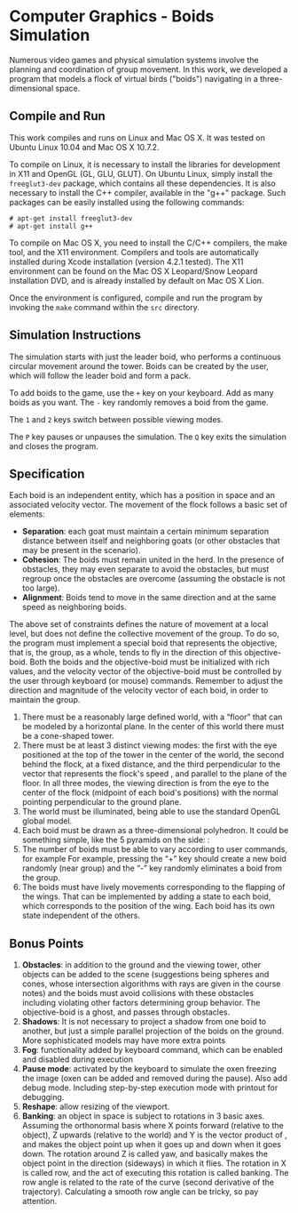 # Computer Graphics - Boids Simulation

Numerous video games and physical simulation systems involve the planning and coordination of group movement. In this work, we developed a program that models a flock of virtual birds ("boids") navigating in a three-dimensional space.

## Compile and Run

This work compiles and runs on Linux and Mac OS X. It was tested on Ubuntu Linux 10.04 and Mac OS X 10.7.2.

To compile on Linux, it is necessary to install the libraries for development in X11 and OpenGL (GL, GLU, GLUT). On Ubuntu Linux, simply install the `freeglut3-dev` package, which contains all these dependencies. It is also necessary to install the C++ compiler, available in the "g++" package. Such packages can be easily installed using the following commands:

```
# apt-get install freeglut3-dev
# apt-get install g++
```

To compile on Mac OS X, you need to install the C/C++ compilers, the make tool, and the X11 environment. Compilers and tools are automatically installed during Xcode installation (version 4.2.1 tested). The X11 environment can be found on the Mac OS X Leopard/Snow Leopard installation DVD, and is already installed by default on Mac OS X Lion.

Once the environment is configured, compile and run the program by invoking the `make` command within the `src` directory.

## Simulation Instructions

The simulation starts with just the leader boid, who performs a continuous circular movement around the tower. Boids can be created by the user, which will follow the leader boid and form a pack.

To add boids to the game, use the `+` key on your keyboard. Add as many boids as you want. The `-` key randomly removes a boid from the game.

The `1` and `2` keys switch between possible viewing modes.

The `P` key pauses or unpauses the simulation. The `Q` key exits the simulation and closes the program.

## Specification

Each boid is an independent entity, which has a position in space and an associated velocity vector. The movement of the flock follows a basic set of elements:

- **Separation**: each goat must maintain a certain minimum separation distance between itself and neighboring goats (or other obstacles that may be present in the scenario).
- **Cohesion**: The boids must remain united in the herd. In the presence of obstacles, they may even separate to avoid the obstacles, but must regroup once the obstacles are overcome (assuming the obstacle is not too large).
- **Alignment**: Boids tend to move in the same direction and at the same speed as neighboring boids.

The above set of constraints defines the nature of movement at a local level, but does not define the collective movement of the group. To do so, the program must implement a special boid that represents the objective, that is, the group, as a whole, tends to fly in the direction of this objective-boid. Both the boids and the objective-boid must be initialized with rich values, and the velocity vector of the objective-boid must be controlled by the user through keyboard (or mouse) commands. Remember to adjust the direction and magnitude of the velocity vector of each boid, in order to maintain the group.

1. There must be a reasonably large defined world, with a “floor” that can be modeled by a horizontal plane. In the center of this world there must be a cone-shaped tower.
2. There must be at least 3 distinct viewing modes: the first with the eye positioned at the top of the tower in the center of the world, the second behind the flock, at a fixed distance, and the third perpendicular to the vector that represents the flock's speed , and parallel to the plane of the floor. In all three modes, the viewing direction is from the eye to the center of the flock (midpoint of each boid's positions) with the normal pointing perpendicular to the ground plane.
3. The world must be illuminated, being able to use the standard OpenGL global model.
4. Each boid must be drawn as a three-dimensional polyhedron. It could be something
simple, like the 5 pyramids on the side: :
5. The number of boids must be able to vary according to user commands, for example
For example, pressing the “+” key should create a new boid randomly (near
group) and the “-” key randomly eliminates a boid from the group.
6. The boids must have lively movements corresponding to the flapping of the wings. That
can be implemented by adding a state to each boid, which corresponds to the position of the wing. Each boid has its own state independent of the others.

## Bonus Points

1. **Obstacles**: in addition to the ground and the viewing tower, other objects can be added to the scene (suggestions being spheres and cones, whose intersection algorithms with rays are given in the course notes) and the boids must avoid collisions with these obstacles including violating other factors determining group behavior. The objective-boid is a ghost, and passes through obstacles.
2. **Shadows**: It is not necessary to project a shadow from one boid to another, but just a simple parallel projection of the boids on the ground. More sophisticated models may have more extra points
3. **Fog**: functionality added by keyboard command, which can be enabled and disabled during execution
4. **Pause mode**: activated by the keyboard to simulate the oxen freezing the image (oxen can be added and removed during the pause). Also add debug mode. Including step-by-step execution mode with printout for debugging.
5. **Reshape**: allow resizing of the viewport.
6. **Banking**: an object in space is subject to rotations in 3 basic axes. Assuming the orthonormal basis where X points forward (relative to the object), Z upwards (relative to the world) and Y is the vector product of , and makes the object point up when it goes up and down when it goes down. The rotation around Z is called yaw, and basically makes the object point in the direction (sideways) in which it flies. The rotation in X is called row, and the act of executing this rotation is called banking. The row angle is related to the rate of the curve (second derivative of the trajectory). Calculating a smooth row angle can be tricky, so pay attention.
